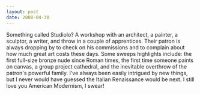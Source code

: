 ```yaml
---
layout: post
date: 2008-04-30
--- 
```


Something called Studiolo? A workshop with an architect, a painter, a sculptor, a writer, and throw in a couple of apprentices. Their patron is always dropping by to check on his commissions and to complain about how much great art costs these days. Some sweeps highlights include: the first full-size bronze nude since Roman times, the first time someone paints on canvas, a group project cathedral, and the inevitable overthrow of the patron's powerful family. I've always been easily intrigued by new things, but I never would have guessed the Italian Renaissance would be next. I still love you American Modernism, I swear!
